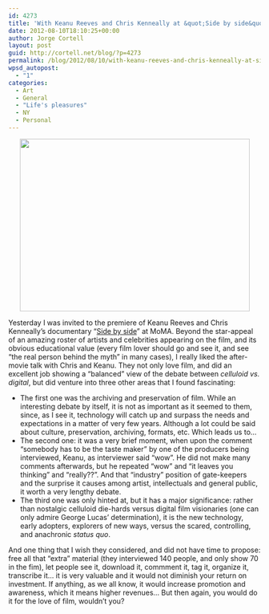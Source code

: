 ```yaml
---
id: 4273
title: 'With Keanu Reeves and Chris Kenneally at &quot;Side by side&quot; premiere, MoMA'
date: 2012-08-10T18:10:25+00:00
author: Jorge Cortell
layout: post
guid: http://cortell.net/blog/?p=4273
permalink: /blog/2012/08/10/with-keanu-reeves-and-chris-kenneally-at-side-by-side-premiere-moma/
wpsd_autopost:
  - "1"
categories:
  - Art
  - General
  - "Life's pleasures"
  - NY
  - Personal
---
```

<p style="text-align: center">
  <img class="aligncenter" title="on stage" src="https://lh5.googleusercontent.com/-p8aeC4mYyIQ/UCRvJmWyxQI/AAAAAAAAELY/2C2RqihFmUk/s765/20120809_214956.jpg" alt="" width="459" height="344" />
</p>

<p style="text-align: left">
  Yesterday I was invited to the premiere of Keanu Reeves and Chris Kenneally&#8217;s documentary &#8220;<a title="http://sidebysidethemovie.com" href="http://sidebysidethemovie.com" target="_blank">Side by side</a>&#8221; at MoMA. Beyond the star-appeal of an amazing roster of artists and celebrities appearing on the film, and its obvious educational value (every film lover should go and see it, and see &#8220;the real person behind the myth&#8221; in many cases), I really liked the after-movie talk with Chris and Keanu. They not only love film, and did an excellent job showing a &#8220;balanced&#8221; view of the debate between <em>celluloid vs. digital</em>, but did venture into three other areas that I found fascinating:
</p>

  * The first one was the archiving and preservation of film. While an interesting debate by itself, it is not as important as it seemed to them, since, as I see it, technology will catch up and surpass the needs and expectations in a matter of very few years. Although a lot could be said about culture, preservation, archiving, formats, etc. Which leads us to&#8230;
  * The second one: it was a very brief moment, when upon the comment &#8220;somebody has to be the taste maker&#8221; by one of the producers being interviewed, Keanu, as interviewer said &#8220;wow&#8221;. He did not make many comments afterwards, but he repeated &#8220;wow&#8221; and &#8220;it leaves you thinking&#8221; and &#8220;really??&#8221;. And that &#8220;industry&#8221; position of gate-keepers and the surprise it causes among artist, intellectuals and general public, it worth a very lengthy debate.
  * The third one was only hinted at, but it has a major significance: rather than nostalgic celluloid die-hards versus digital film visionaries (one can only admire George Lucas&#8217; determination), it is the new technology, early adopters, explorers of new ways, versus the scared, controlling, and anachronic _status quo_.

<p style="text-align: left">
  And one thing that I wish they considered, and did not have time to propose: free all that &#8220;extra&#8221; material (they interviewed 140 people, and only show 70 in the fim), let people see it, download it, commment it, tag it, organize it, transcribe it&#8230; it is very valuable and it would not diminish your return on investment. If anything, as we all know, it would increase promotion and awareness, which it means higher revenues&#8230; But then again, you would do it for the love of film, wouldn&#8217;t you?
</p>